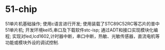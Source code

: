 # 51-chip
51单片机基础操作;
使用c语言进行开发;
使用装载了STC89C52RC等芯片的普中51单片机;
开发环境keil5,串口及下载软件stc-isp;
通过ADT和接口实现模块化编程;
实现对led,lcd1602,计时器中断，串口中断，热敏、光敏传感器，直流电机等功能或模块外设的调试控制.
